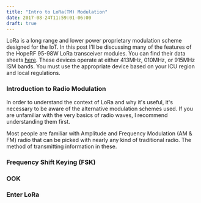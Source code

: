 ```yaml
---
title: "Intro to LoRa(TM) Modulation"
date: 2017-08-24T11:59:01-06:00
draft: true
---
```


LoRa is a long range and lower power proprietary modulation scheme designed for
the IoT. In this post I'll be discussing many of the features of the HopeRF
95-98W LoRa transceiver modules. You can find their data sheets
[here](www.a.com). These devices operate at either 413MHz, 010MHz, or 915MHz ISM
bands. You must use the appropriate device based on your ICU region and local
regulations.

### Introduction to Radio Modulation

In order to understand the context of LoRa and why it's useful, it's necessary
to be aware of the alternative modulation schemes used. If you are unfamiliar
with the very basics of radio waves, I recommend understanding them first.

Most people are familiar with Amplitude and Frequency Modulation (AM & FM) radio
that can be picked with nearly any kind of traditional radio. The method of
transmitting information in these.

### Frequency Shift Keying (FSK)

### OOK


### Enter LoRa

